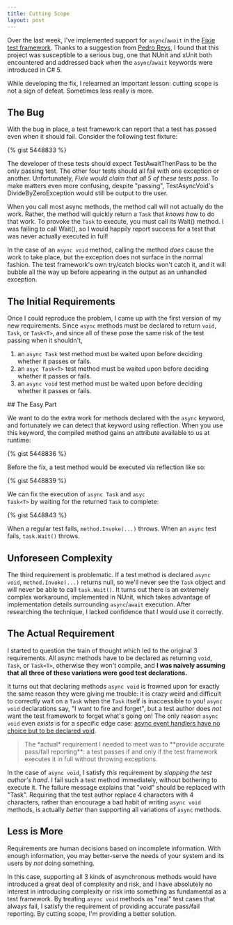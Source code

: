 ```yaml
---
title: Cutting Scope
layout: post
---
```


Over the last week, I've implemented support for <code>async</code>/<code>await</code> in the <a href="https://github.com/plioi/fixie">Fixie test framework</a>. Thanks to a suggestion from <a href="https://twitter.com/pedroreys">Pedro Reys</a>, I found that this project was susceptible to a serious bug, one that NUnit and xUnit both encountered and addressed back when the <code>async</code>/<code>await</code> keywords were introduced in C# 5.

While developing the fix, I relearned an important lesson: cutting scope is not a sign of defeat. Sometimes less really is more.

## The Bug

With the bug in place, a test framework can report that a test has passed even when it should fail. Consider the following test fixture:

{% gist 5448833 %}

The developer of these tests should expect TestAwaitThenPass to be the only passing test. The other four tests should all fail with one exception or another. Unfortunately, *Fixie would claim that all 5 of these tests pass*. To make matters even more confusing, despite "passing", TestAsyncVoid's DivideByZeroException would still be output to the user.

When you call most async methods, the method call will not actually do the work. Rather, the method will quickly return a <code>Task</code> that *knows how* to do that work. To provoke the <code>Task</code> to execute, you must call its Wait() method. I was failing to call Wait(), so I would happily report success for a test that was never actually executed in full!

In the case of an <code>async void</code> method, calling the method *does* cause the work to take place, but the exception does not surface in the normal fashion. The test framework's own try/catch blocks won't catch it, and it will bubble all the way up before appearing in the output as an unhandled exception.

## The Initial Requirements

Once I could reproduce the problem, I came up with the first version of my new requirements. Since <code>async</code> methods must be declared to return <code>void</code>, <code>Task</code>, or <code>Task&lt;T&gt;</code>, and since all of these pose the same risk of the test passing when it shouldn't,
<ol>
<li>an <code>async Task</code> test method must be waited upon before deciding whether it passes or fails.</li>
<li>an <code>asyc Task&lt;T&gt;</code> test method must be waited upon before deciding whether it passes or fails.</li>
<li>an <code>async void</code> test method must be waited upon before deciding whether it passes or fails.</li>
</ol>
## The Easy Part

We want to do the extra work for methods declared with the <code>async</code> keyword, and fortunately we can detect that keyword using reflection. When you use this keyword, the compiled method gains an attribute available to us at runtime:

{% gist 5448836 %}

Before the fix, a test method would be executed via reflection like so:

{% gist 5448839 %}

We can fix the execution of <code>async Task</code> and <code>asyc Task&lt;T&gt;</code> by waiting for the returned <code>Task</code> to complete:

{% gist 5448843 %}

When a regular test fails, <code>method.Invoke(...)</code> throws. When an <code>async</code> test fails, <code>task.Wait()</code> throws.

## Unforeseen Complexity

The third requirement is problematic. If a test method is declared <code>async void</code>, <code>method.Invoke(...)</code> returns null, so we'll never see the <code>Task</code> object and will never be able to call <code>task.Wait()</code>.  It turns out there is an extremely complex workaround, implemented in NUnit, which takes advantage of implementation details surrounding <code>async</code>/<code>await</code> execution.  After researching the technique, I lacked confidence that I would use it correctly.

## The Actual Requirement

I started to question the train of thought which led to the original 3 requirements.  All async methods have to be declared as returning <code>void</code>, <code>Task</code>, or <code>Task&lt;T&gt;</code>, otherwise they won't compile, and **I was naively assuming that all three of these variations were good test declarations.**

It turns out that declaring methods <code>async void</code> is frowned upon for exactly the same reason they were giving me trouble: it is crazy weird and difficult to correctly wait on a <code>Task</code> when the <code>Task</code> itself is inaccessible to you! <code>async void</code> declarations say, "I want to fire and forget", but a test author does *not* want the test framework to forget what's going on! The only reason <code>async void</code> even *exists* is for a specific edge case: <a href="http://stackoverflow.com/questions/8043296/whats-the-difference-between-returning-void-and-returning-a-task">async event handlers have no choice but to be declared void</a>.

<blockquote>The *actual* requirement I needed to meet was to **provide accurate pass/fail reporting**: a test passes if and only if the test framework executes it in full without throwing exceptions.</blockquote>

In the case of <code>async void</code>, I satisfy *this* requirement by *slapping the test author's hand*. I fail such a test method immediately, without bothering to execute it. The failure message explains that "void" should be replaced with "Task". Requiring that the test author replace 4 characters with 4 characters, rather than encourage a bad habit of writing <code>async void</code> methods, is actually *better* than supporting all variations of <code>async</code> methods.

## Less is More

Requirements are human decisions based on incomplete information. With enough information, you may better-serve the needs of your system and its users by *not* doing something.

In this case, supporting all 3 kinds of asynchronous methods would have introduced a great deal of complexity and risk, and I have absolutely no interest in introducing complexity or risk into something as fundamental as a test framework. By treating <code>async void</code> methods as "real" test cases that always fail, I satisfy the requirement of providing accurate pass/fail reporting. By cutting scope, I'm providing a better solution.